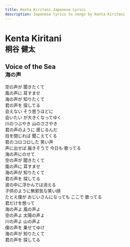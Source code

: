 ```yaml
---
title: Kenta Kiritani Japanese Lyrics
description: Japanese lyrics to songs by Kenta Kiritani
---
```


# Kenta Kiritani <br><small>桐谷 健太</small>

## Voice of the Sea <br><small>海の声</small>

空の声が 聞きたくて  
風の声に 耳すませ  
海の声が 知りたくて  
君の声を 探してる  
会えない そう思うほどに  
会いたい が大きくなってゆく  
川のつぶやき 山のささやき  
君の声のように 感じるんだ  
目を閉じれば 聞こえてくる  
君のコロコロした 笑い声  
声に出せば 届きそうで 今日も 歌ってる  
海の声にのせて  
空の声が 聞きたくて  
風の声に 耳すませ  
海の声が 知りたくて  
君の声を 探してる  
波の中に浮かんでは消える  
子供のように無邪気な笑い顔  
たとえ僕が おじいさんになっても ここで 歌ってる  
君だけを想って  
海の声よ 風の声よ  
空の声よ 太陽の声よ  
川の声よ 山の声よ  
僕の声を 乗せてゆけ  
海の声が 知りたくて  
君の声を 探してる  